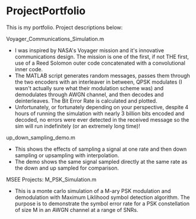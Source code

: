 # ProjectPortfolio

This is my portfolio.  Project descriptions below:

Voyager_Communications_Simulation.m
- I was inspired by NASA's Voyager mission and it's innovative communications design.  The mission is one of the first, if not THE first, use of a Reed Solomon outer code concatenated with a convolutional inner code.
- The MATLAB script generates random messages, passes them through the two encoders with an interleaver in between, QPSK modulates (I wasn't actually sure what their modulation scheme was) and demodulates through AWGN channel, and then decodes and deinterleaves.  The Bit Error Rate is calculated and plotted.
- Unfortunately, or fortunately depending on your perspective, despite 4 hours of running the simulation with nearly 3 billion bits encoded and decoded, no errors were ever detected in the received message so the sim will run indefinitely (or an extremely long time)!

up_down_sampling_demo.m
- This shows the effects of sampling a signal at one rate and then down sampling or upsampling with interpolation.  
- The demo shows the same signal sampled directly at the same rate as the down and up sampled for comparison.

MSEE Projects:
M_PSK_Simulation.m
- This is a monte carlo simulation of a M-ary PSK modulation and demodulation with Maximum Liklihood symbol detection algorithm.  The purpose is to demonstrate the symbol error rate for a PSK constellation of size M in an AWGN channel at a range of SNRs.

